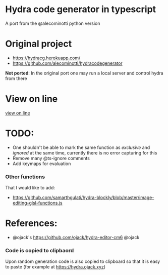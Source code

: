 # Hydra code generator in typescript

A port from the @alecominotti python version

# Original project
- https://hydracg.herokuapp.com/
- https://github.com/alecominotti/hydracodegenerator

**Not ported**: In the original port one may run a local server and control hydra from there

# View on line

<a href="https://alvarobyrne.github.io/hydra-code-generator/" target="_blank">view on line</a>

# TODO:

- One shouldn't be able to mark the same function as _exclusive_ and _ignored_ at the same time, currently there is no error capturing for this
- Remove many @ts-ignore comments
- Add keymaps for evaluation
### Other functions 

That I would like to add:
- https://github.com/samarthgulati/hydra-blockly/blob/master/image-editing-glsl-functions.js

# References:

- @ojack's https://github.com/ojack/hydra-editor-cm6 @ojack

### Code is copied to clipbaord

Upon random generation code is also copied to clipboard so that it is easy to paste (for example at https://hydra.ojack.xyz)